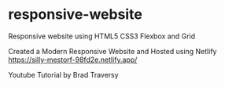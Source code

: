 # responsive-website
Responsive website using HTML5 CSS3 Flexbox and Grid


Created a Modern Responsive Website and
Hosted using Netlify https://silly-mestorf-98fd2e.netlify.app/

Youtube Tutorial by Brad Traversy
